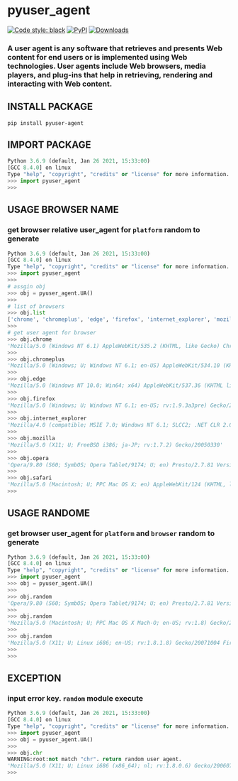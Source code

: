 # pyuser_agent
[![Code style: black](https://img.shields.io/badge/code%20style-black-000000.svg)](https://github.com/THAVASIGTI/pyuser_agent)
[![PyPI](https://img.shields.io/pypi/v/pyuser_agent)](https://pypi.org/project/pyuser_agent)
[![Downloads](https://pepy.tech/badge/pyuser_agent)](https://pepy.tech/project/pyuser_agent)

### A user agent is any software that retrieves and presents Web content for end users or is implemented using Web technologies. User agents include Web browsers, media players, and plug-ins that help in retrieving, rendering and interacting with Web content.

## INSTALL PACKAGE

``` console
pip install pyuser-agent
```

## IMPORT PACKAGE

``` python
Python 3.6.9 (default, Jan 26 2021, 15:33:00) 
[GCC 8.4.0] on linux
Type "help", "copyright", "credits" or "license" for more information.
>>> import pyuser_agent
>>> 
```

## USAGE BROWSER NAME
### get browser relative user_agent for `platform` random to generate

``` python
Python 3.6.9 (default, Jan 26 2021, 15:33:00) 
[GCC 8.4.0] on linux
Type "help", "copyright", "credits" or "license" for more information.
>>> import pyuser_agent
>>>
# assgin obj 
>>> obj = pyuser_agent.UA()
>>> 
# list of browsers
>>> obj.list
['chrome', 'chromeplus', 'edge', 'firefox', 'internet_explorer', 'mozilla', 'opera', 'safari']
>>> 
# get user agent for browser
>>> obj.chrome
'Mozilla/5.0 (Windows NT 6.1) AppleWebKit/535.2 (KHTML, like Gecko) Chrome/15.0.861.0 Safari/535.2'
>>> 
>>> obj.chromeplus
'Mozilla/5.0 (Windows; U; Windows NT 6.1; en-US) AppleWebKit/534.10 (KHTML, like Gecko) Chrome/8.0.552.224 Safari/534.10 ChromePlus/1.5.2.0alpha1'
>>> 
>>> obj.edge
'Mozilla/5.0 (Windows NT 10.0; Win64; x64) AppleWebKit/537.36 (KHTML like Gecko) Chrome/51.0.2704.79 Safari/537.36 Edge/14.14931'
>>> 
>>> obj.firefox
'Mozilla/5.0 (Windows; U; Windows NT 6.1; en-US; rv:1.9.3a3pre) Gecko/20100306 Firefox3.6 (.NET CLR 3.5.30729)'
>>> 
>>> obj.internet_explorer
'Mozilla/4.0 (compatible; MSIE 7.0; Windows NT 6.1; SLCC2; .NET CLR 2.0.50727; .NET CLR 3.5.30729; .NET CLR 3.0.30729; Media Center PC 6.0; .NET4.0C; chromeframe/12.0.742.100)'
>>> 
>>> obj.mozilla
'Mozilla/5.0 (X11; U; FreeBSD i386; ja-JP; rv:1.7.2) Gecko/20050330'
>>> 
>>> obj.opera
'Opera/9.80 (S60; SymbOS; Opera Tablet/9174; U; en) Presto/2.7.81 Version/10.5'
>>> 
>>> obj.safari
'Mozilla/5.0 (Macintosh; U; PPC Mac OS X; en) AppleWebKit/124 (KHTML, like Gecko)'
>>> 
```
## USAGE RANDOME
### get browser user_agent for `platform`  and `browser` random to generate

``` python
Python 3.6.9 (default, Jan 26 2021, 15:33:00) 
[GCC 8.4.0] on linux
Type "help", "copyright", "credits" or "license" for more information.
>>> import pyuser_agent
>>> obj = pyuser_agent.UA()
>>> 
>>> obj.random
'Opera/9.80 (S60; SymbOS; Opera Tablet/9174; U; en) Presto/2.7.81 Version/10.5'
>>> 
>>> obj.random
'Mozilla/5.0 (Macintosh; U; PPC Mac OS X Mach-O; en-US; rv:1.8) Gecko/20060322 Firefox/2.0a1'
>>> 
>>> obj.random
'Mozilla/5.0 (X11; U; Linux i686; en-US; rv:1.8.1.8) Gecko/20071004 Firefox/2.0.0.8 (Debian-2.0.0.8-1)'
>>> 
>>> 
```

## EXCEPTION

### input error key. `random` module execute

``` python
Python 3.6.9 (default, Jan 26 2021, 15:33:00) 
[GCC 8.4.0] on linux
Type "help", "copyright", "credits" or "license" for more information.
>>> import pyuser_agent
>>> obj = pyuser_agent.UA()
>>> 
>>> obj.chr
WARNING:root:not match "chr". return random user agent.
'Mozilla/5.0 (X11; U; Linux i686 (x86_64); nl; rv:1.8.0.6) Gecko/20060728 SUSE/1.5.0.6-1.2 Firefox/1.5.0.6'
>>> 
```